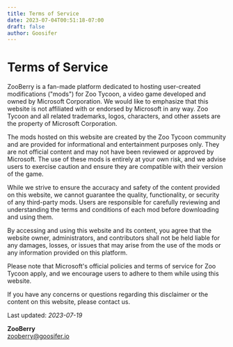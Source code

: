 ```yaml
---
title: Terms of Service
date: 2023-07-04T00:51:18-07:00
draft: false
author: Goosifer
---
```


# Terms of Service

ZooBerry is a fan-made platform dedicated to hosting user-created modifications ("mods") for Zoo Tycoon, a video game developed and owned by Microsoft Corporation. We would like to emphasize that this website is not affiliated with or endorsed by Microsoft in any way. Zoo Tycoon and all related trademarks, logos, characters, and other assets are the property of Microsoft Corporation.

The mods hosted on this website are created by the Zoo Tycoon community and are provided for informational and entertainment purposes only. They are not official content and may not have been reviewed or approved by Microsoft. The use of these mods is entirely at your own risk, and we advise users to exercise caution and ensure they are compatible with their version of the game.

While we strive to ensure the accuracy and safety of the content provided on this website, we cannot guarantee the quality, functionality, or security of any third-party mods. Users are responsible for carefully reviewing and understanding the terms and conditions of each mod before downloading and using them.

By accessing and using this website and its content, you agree that the website owner, administrators, and contributors shall not be held liable for any damages, losses, or issues that may arise from the use of the mods or any information provided on this platform.

Please note that Microsoft's official policies and terms of service for Zoo Tycoon apply, and we encourage users to adhere to them while using this website.

If you have any concerns or questions regarding this disclaimer or the content on this website, please contact us.

Last updated: *2023-07-19*

**ZooBerry**  
zooberry@goosifer.io